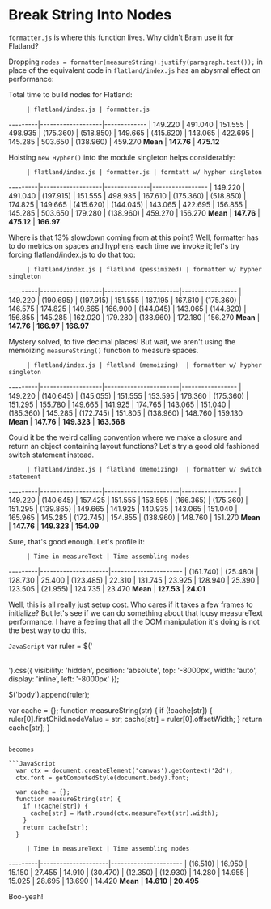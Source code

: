 Break String Into Nodes
=======================

`formatter.js` is where this function lives. Why didn't Bram use it for
Flatland?

Dropping `nodes = formatter(measureString).justify(paragraph.text());` in
place of the equivalent code in `flatland/index.js` has an abysmal effect
on performance:

Total time to build nodes for Flatland:

         | flatland/index.js | formatter.js
---------|-------------------|-------------
         | 149.220           | 491.040
         | 151.555           | 498.935
         | (175.360)         | (518.850)
         | 149.665           | (415.620)
         | 143.065           | 422.695
         | 145.285           | 503.650
         | (138.960)         | 459.270
**Mean** | **147.76**        | **475.12**

Hoisting `new Hypher()` into the module singleton helps considerably:

         | flatland/index.js | formatter.js | formtatt w/ hypher singleton
---------|-------------------|--------------|-----------------
         | 149.220           | 491.040      | (197.915)
         | 151.555           | 498.935      | 167.610
         | (175.360)         | (518.850)    | 174.825
         | 149.665           | (415.620)    | (144.045)
         | 143.065           | 422.695      | 156.855
         | 145.285           | 503.650      | 179.280
         | (138.960)         | 459.270      | 156.270
**Mean** | **147.76**        | **475.12**   | **166.97**

Where is that 13% slowdown coming from at this point? Well, formatter
has to do metrics on spaces and hyphens each time we invoke it; let's
try forcing flatland/index.js to do that too:

         | flatland/index.js | flatland (pessimized) | formatter w/ hypher singleton
---------|-------------------|-----------------------|-----------------
         | 149.220           | (190.695)             | (197.915)
         | 151.555           | 187.195               | 167.610
         | (175.360)         | 146.575               | 174.825
         | 149.665           | 166.900               | (144.045)
         | 143.065           | (144.820)             | 156.855
         | 145.285           | 162.020               | 179.280
         | (138.960)         | 172.180               | 156.270
**Mean** | **147.76**        | **166.97**            | **166.97**

Mystery solved, to five decimal places! But wait, we aren't using
the memoizing `measureString()` function to measure spaces.

         | flatland/index.js | flatland (memoizing)  | formatter w/ hypher singleton
---------|-------------------|-----------------------|-----------------
         | 149.220           | (140.645)             | (145.055)
         | 151.555           | 153.595               | 176.360
         | (175.360)         | 151.295               | 155.780
         | 149.665           | 141.925               | 174.765
         | 143.065           | 151.040               | (185.360)
         | 145.285           | (172.745)             | 151.805
         | (138.960)         | 148.760               | 159.130
**Mean** | **147.76**        | **149.323**           | **163.568**

Could it be the weird calling convention where we make a closure and
return an object containing layout functions? Let's try a good old fashioned
switch statement instead.

         | flatland/index.js | flatland (memoizing)  | formatter w/ switch statement
---------|-------------------|-----------------------|-----------------
         | 149.220           | (140.645)             | 157.425
         | 151.555           | 153.595               | (166.365)
         | (175.360)         | 151.295               | (139.865)
         | 149.665           | 141.925               | 140.935
         | 143.065           | 151.040               | 165.965
         | 145.285           | (172.745)             | 154.855
         | (138.960)         | 148.760               | 151.270
**Mean** | **147.76**        | **149.323**           | **154.09**

Sure, that's good enough. Let's profile it:

         | Time in measureText | Time assembling nodes
---------|---------------------|----------------------
         | (161.740)           | (25.480)
         | 128.730             | 25.400
         | (123.485)           | 22.310
         | 131.745             | 23.925
         | 128.940             | 25.390
         | 123.505             | (21.955)
         | 124.735             | 23.470
**Mean** | **127.53**          | **24.01**

Well, this is all really just setup cost. Who cares if it takes a few
frames to initialize? But let's see if we can do something about
that lousy measureText performance. I have a feeling that all the DOM
manipulation it's doing is not the best way to do this.

```JavaScript```
  var ruler = $('<div class="ruler">&nbsp;</div>').css({
    visibility: 'hidden',
    position: 'absolute',
    top: '-8000px',
    width: 'auto',
    display: 'inline',
    left: '-8000px'
  });

  $('body').append(ruler);

  var cache = {};
  function measureString(str) {
    if (!cache[str]) {
      ruler[0].firstChild.nodeValue = str;
      cache[str] = ruler[0].offsetWidth;
    }
    return cache[str];
  }
```

becomes

```JavaScript
  var ctx = document.createElement('canvas').getContext('2d');
  ctx.font = getComputedStyle(document.body).font;

  var cache = {};
  function measureString(str) {
    if (!cache[str]) {
      cache[str] = Math.round(ctx.measureText(str).width);
    }
    return cache[str];
  }
```

         | Time in measureText | Time assembling nodes
---------|---------------------|----------------------
         | (16.510)            | 16.950
         | 15.150              | 27.455
         | 14.910              | (30.470)
         | (12.350)            | (12.930)
         | 14.280              | 14.955
         | 15.025              | 28.695
         | 13.690              | 14.420
**Mean** | **14.610**          | **20.495**

Boo-yeah!